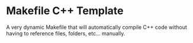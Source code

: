 # Makefile C++ Template

A very dynamic Makefile that will automatically compile C++ code
without having to reference files, folders, etc... manually.
